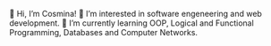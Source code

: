 👋 Hi, I’m Cosmina!
👀 I’m interested in software engeneering and web development.
🌱 I’m currently learning OOP, Logical and Functional Programming, Databases and Computer Networks.

<!---
CocotinaP/CocotinaP is a ✨ special ✨ repository because its `README.md` (this file) appears on your GitHub profile.
You can click the Preview link to take a look at your changes.
--->
